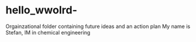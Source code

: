 # hello_wwolrd-
Orgainzational folder containing future ideas and an action plan
My name is Stefan, IM in chemical engineering 
